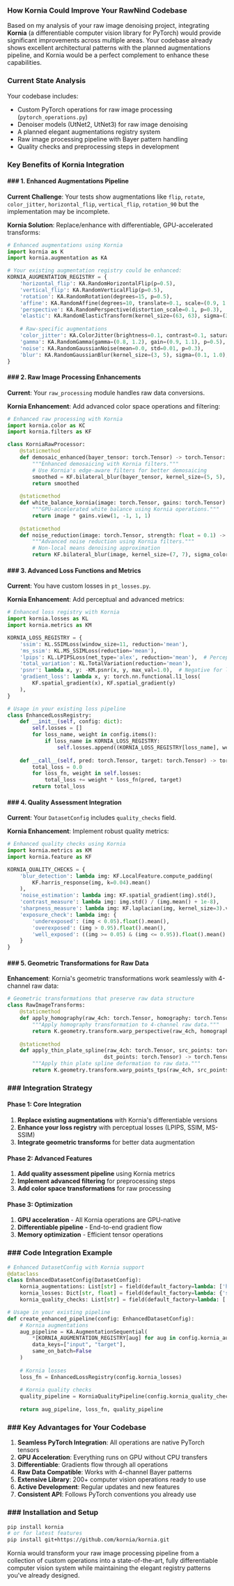 ### How Kornia Could Improve Your RawNind Codebase

Based on my analysis of your raw image denoising project, integrating **Kornia** (a differentiable computer vision
library for PyTorch) would provide significant improvements across multiple areas. Your codebase already shows excellent
architectural patterns with the planned augmentations pipeline, and Kornia would be a perfect complement to enhance
these capabilities.

### Current State Analysis

Your codebase includes:

- Custom PyTorch operations for raw image processing (`pytorch_operations.py`)
- Denoiser models (UtNet2, UtNet3) for raw image denoising
- A planned elegant augmentations registry system
- Raw image processing pipeline with Bayer pattern handling
- Quality checks and preprocessing steps in development

### Key Benefits of Kornia Integration

#### ### 1. Enhanced Augmentations Pipeline

**Current Challenge**: Your tests show augmentations like `flip`, `rotate`, `color_jitter`, `horizontal_flip`,
`vertical_flip`, `rotation_90` but the implementation may be incomplete.

**Kornia Solution**: Replace/enhance with differentiable, GPU-accelerated transforms:

```python
# Enhanced augmentations using Kornia
import kornia as K
import kornia.augmentation as KA

# Your existing augmentation registry could be enhanced:
KORNIA_AUGMENTATION_REGISTRY = {
    'horizontal_flip': KA.RandomHorizontalFlip(p=0.5),
    'vertical_flip': KA.RandomVerticalFlip(p=0.5),
    'rotation': KA.RandomRotation(degrees=15, p=0.5),
    'affine': KA.RandomAffine(degrees=10, translate=0.1, scale=(0.9, 1.1), p=0.5),
    'perspective': KA.RandomPerspective(distortion_scale=0.1, p=0.3),
    'elastic': KA.RandomElasticTransform(kernel_size=(63, 63), sigma=(32.0, 32.0), p=0.3),
    
    # Raw-specific augmentations
    'color_jitter': KA.ColorJitter(brightness=0.1, contrast=0.1, saturation=0.1, hue=0.05, p=0.5),
    'gamma': KA.RandomGamma(gamma=(0.8, 1.2), gain=(0.9, 1.1), p=0.5),
    'noise': KA.RandomGaussianNoise(mean=0.0, std=0.01, p=0.3),
    'blur': KA.RandomGaussianBlur(kernel_size=(3, 5), sigma=(0.1, 1.0), p=0.2),
}
```

#### ### 2. Raw Image Processing Enhancements

**Current**: Your `raw_processing` module handles raw data conversions.

**Kornia Enhancement**: Add advanced color space operations and filtering:

```python
# Enhanced raw processing with Kornia
import kornia.color as KC
import kornia.filters as KF

class KorniaRawProcessor:
    @staticmethod
    def demosaic_enhanced(bayer_tensor: torch.Tensor) -> torch.Tensor:
        """Enhanced demosaicing with Kornia filters."""
        # Use Kornia's edge-aware filters for better demosaicing
        smoothed = KF.bilateral_blur(bayer_tensor, kernel_size=(5, 5), sigma_color=0.1, sigma_space=1.0)
        return smoothed
    
    @staticmethod
    def white_balance_kornia(image: torch.Tensor, gains: torch.Tensor) -> torch.Tensor:
        """GPU-accelerated white balance using Kornia operations."""
        return image * gains.view(1, -1, 1, 1)
    
    @staticmethod
    def noise_reduction(image: torch.Tensor, strength: float = 0.1) -> torch.Tensor:
        """Advanced noise reduction using Kornia filters."""
        # Non-local means denoising approximation
        return KF.bilateral_blur(image, kernel_size=(7, 7), sigma_color=strength, sigma_space=1.0)
```

#### ### 3. Advanced Loss Functions and Metrics

**Current**: You have custom losses in `pt_losses.py`.

**Kornia Enhancement**: Add perceptual and advanced metrics:

```python
# Enhanced loss registry with Kornia
import kornia.losses as KL
import kornia.metrics as KM

KORNIA_LOSS_REGISTRY = {
    'ssim': KL.SSIMLoss(window_size=11, reduction='mean'),
    'ms_ssim': KL.MS_SSIMLoss(reduction='mean'),
    'lpips': KL.LPIPSLoss(net_type='alex', reduction='mean'),  # Perceptual loss
    'total_variation': KL.TotalVariation(reduction='mean'),
    'psnr': lambda x, y: -KM.psnr(x, y, max_val=1.0),  # Negative for loss
    'gradient_loss': lambda x, y: torch.nn.functional.l1_loss(
        KF.spatial_gradient(x), KF.spatial_gradient(y)
    ),
}

# Usage in your existing loss pipeline
class EnhancedLossRegistry:
    def __init__(self, config: dict):
        self.losses = []
        for loss_name, weight in config.items():
            if loss_name in KORNIA_LOSS_REGISTRY:
                self.losses.append((KORNIA_LOSS_REGISTRY[loss_name], weight))
    
    def __call__(self, pred: torch.Tensor, target: torch.Tensor) -> torch.Tensor:
        total_loss = 0.0
        for loss_fn, weight in self.losses:
            total_loss += weight * loss_fn(pred, target)
        return total_loss
```

#### ### 4. Quality Assessment Integration

**Current**: Your `DatasetConfig` includes `quality_checks` field.

**Kornia Enhancement**: Implement robust quality metrics:

```python
# Enhanced quality checks using Kornia
import kornia.metrics as KM
import kornia.feature as KF

KORNIA_QUALITY_CHECKS = {
    'blur_detection': lambda img: KF.LocalFeature.compute_padding(
        KF.harris_response(img, k=0.04).mean()
    ),
    'noise_estimation': lambda img: KF.spatial_gradient(img).std(),
    'contrast_measure': lambda img: img.std() / (img.mean() + 1e-8),
    'sharpness_measure': lambda img: KF.laplacian(img, kernel_size=3).var(),
    'exposure_check': lambda img: {
        'underexposed': (img < 0.05).float().mean(),
        'overexposed': (img > 0.95).float().mean(),
        'well_exposed': ((img >= 0.05) & (img <= 0.95)).float().mean()
    }
}
```

#### ### 5. Geometric Transformations for Raw Data

**Enhancement**: Kornia's geometric transformations work seamlessly with 4-channel raw data:

```python
# Geometric transformations that preserve raw data structure
class RawImageTransforms:
    @staticmethod
    def apply_homography(raw_4ch: torch.Tensor, homography: torch.Tensor) -> torch.Tensor:
        """Apply homography transformation to 4-channel raw data."""
        return K.geometry.transform.warp_perspective(raw_4ch, homography, raw_4ch.shape[-2:])
    
    @staticmethod
    def apply_thin_plate_spline(raw_4ch: torch.Tensor, src_points: torch.Tensor, 
                               dst_points: torch.Tensor) -> torch.Tensor:
        """Apply thin plate spline deformation to raw data."""
        return K.geometry.transform.warp_points_tps(raw_4ch, src_points, dst_points)
```

### ### Integration Strategy

#### Phase 1: Core Integration

1. **Replace existing augmentations** with Kornia's differentiable versions
2. **Enhance your loss registry** with perceptual losses (LPIPS, SSIM, MS-SSIM)
3. **Integrate geometric transforms** for better data augmentation

#### Phase 2: Advanced Features

1. **Add quality assessment pipeline** using Kornia metrics
2. **Implement advanced filtering** for preprocessing steps
3. **Add color space transformations** for raw processing

#### Phase 3: Optimization

1. **GPU acceleration** - All Kornia operations are GPU-native
2. **Differentiable pipeline** - End-to-end gradient flow
3. **Memory optimization** - Efficient tensor operations

### ### Code Integration Example

```python
# Enhanced DatasetConfig with Kornia support
@dataclass
class EnhancedDatasetConfig(DatasetConfig):
    kornia_augmentations: List[str] = field(default_factory=lambda: ['horizontal_flip', 'rotation'])
    kornia_losses: Dict[str, float] = field(default_factory=lambda: {'ssim': 0.5, 'lpips': 0.3})
    kornia_quality_checks: List[str] = field(default_factory=lambda: ['blur_detection', 'noise_estimation'])

# Usage in your existing pipeline
def create_enhanced_pipeline(config: EnhancedDatasetConfig):
    # Kornia augmentations
    aug_pipeline = KA.AugmentationSequential(
        *[KORNIA_AUGMENTATION_REGISTRY[aug] for aug in config.kornia_augmentations],
        data_keys=["input", "target"],
        same_on_batch=False
    )
    
    # Kornia losses
    loss_fn = EnhancedLossRegistry(config.kornia_losses)
    
    # Kornia quality checks
    quality_pipeline = KorniaQualityPipeline(config.kornia_quality_checks)
    
    return aug_pipeline, loss_fn, quality_pipeline
```

### ### Key Advantages for Your Codebase

1. **Seamless PyTorch Integration**: All operations are native PyTorch tensors
2. **GPU Acceleration**: Everything runs on GPU without CPU transfers
3. **Differentiable**: Gradients flow through all operations
4. **Raw Data Compatible**: Works with 4-channel Bayer patterns
5. **Extensive Library**: 200+ computer vision operations ready to use
6. **Active Development**: Regular updates and new features
7. **Consistent API**: Follows PyTorch conventions you already use

### ### Installation and Setup

```bash
pip install kornia
# or for latest features
pip install git+https://github.com/kornia/kornia.git
```

Kornia would transform your raw image processing pipeline from a collection of custom operations into a
state-of-the-art, fully differentiable computer vision system while maintaining the elegant registry patterns you've
already designed.